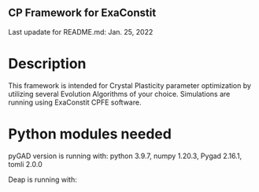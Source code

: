 ## CP Framework for ExaConstit
Last upadate for README.md: Jan. 25, 2022

# Description
This framework is intended for Crystal Plasticity parameter optimization by utilizing several Evolution Algorithms of your choice. Simulations are running using ExaConstit CPFE software.

# Python modules needed
pyGAD version is running with:
  python 3.9.7, numpy 1.20.3, Pygad 2.16.1, tomli 2.0.0

Deap is running with:


